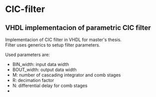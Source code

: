 # CIC-filter

## VHDL implementacion of parametric CIC filter

Implementacion of CIC filter in VHDL for master's thesis.  
Filter uses generics to setup filter parameters.  

Used parameters are:  
- BIN_width: input data width
- BOUT_width: output data width
- M: number of cascading integrator and comb stages
- R: decimation factor
- N: differential delay for comb stages
- 
